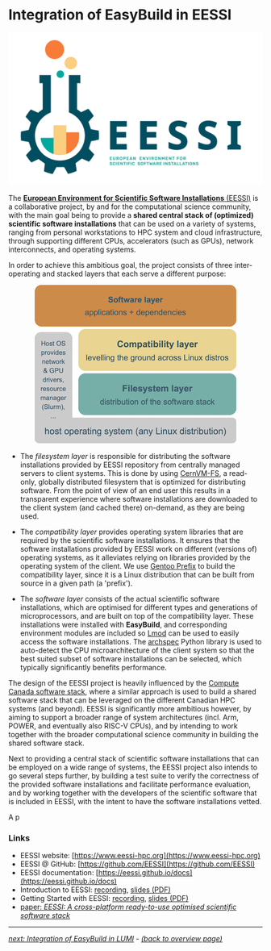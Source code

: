 # Integration of EasyBuild in EESSI

<p align="center"><img src="../../img/eessi_logo.png" alt="EESSI logo" width="600px"/></p>

The [**European Environment for Scientific Software Installations** (EESSI)](https://www.eessi-hpc.org) is
a collaborative project, by and for the computational science community, with the main goal being to provide a
**shared central stack of (optimized) scientific software installations** that can be used on a variety of systems,
ranging from personal workstations to HPC system and cloud infrastructure, through supporting different CPUs,
accelerators (such as GPUs), network interconnects, and operating systems.

In order to achieve this ambitious goal, the project consists of three inter-operating and stacked layers that
each serve a different purpose:

<p align="center"><img src="../../img/eessi_overview_layers.png" alt="EESSI - overview of layers" width="400px"/></p>

* The *filesystem layer* is responsible for distributing the software installations provided by EESSI
  repository from centrally managed servers to client systems. This is done by using [CernVM-FS](https://cernvm.cern.ch/fs),
  a read-only, globally distributed filesystem that is optimized for distributing software.
  From the point of view of an end user this results in a transparent experience where software installations are
  downloaded to the client system (and cached there) on-demand, as they are being used.

* The *compatibility layer* provides operating system libraries that are required by the scientific software
  installations. It ensures that the software installations provided by EESSI work on different (versions of) operating
  systems, as it alleviates relying on libraries provided by the operating system of the client. We use
  [Gentoo Prefix](https://wiki.gentoo.org/wiki/Project:Prefix) to build the compatibility layer,
  since it is a Linux distribution that can be built from source in a given path (a 'prefix').

* The *software layer* consists of the actual scientific software installations, which are optimised for different
  types and generations of microprocessors, and are built on top of the compatibility layer. These installations
  were installed with **EasyBuild**, and corresponding environment modules are included so
  [Lmod](https://lmod.readthedocs.io) can be used to easily access the software installations.
  The [archspec](https://github.com/archspec/archspec) Python library is used to auto-detect the CPU microarchitecture
  of the client system so that the best suited subset of software installations can be selected, which typically
  significantly benefits performance.

The design of the EESSI project is heavily influenced by the [Compute Canada software stack](https://ssl.linklings.net/conferences/pearc/pearc19_program/views/includes/files/pap139s3-file1.pdf),
where a similar approach is used to build a shared software stack that can be leveraged on the different Canadian HPC
systems (and beyond). EESSI is significantly more ambitious however, by aiming to support a broader range of
system architectures (incl. Arm, POWER, and eventually also RISC-V CPUs), and by intending to work together with
the broader computational science community in building the shared software stack.

Next to providing a central stack of scientific software installations that can be employed on a wide range of
systems, the EESSI project also intends to go several steps further, by building a test suite to verify the
correctness of the provided software installations and facilitate performance evaluation, and by working together
with the developers of the scientific software that is included in EESSI, with the intent to have the software
installations vetted.

A p

### Links

* EESSI website: [https://www.eessi-hpc.org](https://www.eessi-hpc.org)
* EESSI @ GitHub: [https://github.com/EESSI](https://github.com/EESSI)
* EESSI documentation: [https://eessi.github.io/docs](https://eessi.github.io/docs)
* Introduction to EESSI: [recording](https://www.youtube.com/watch?v=1CXwzIW_MsU&list=PLhnGtSmEGEQh0pCtmkFQsDzeoo6tbYnyZ&index=8), [slides (PDF)](https://easybuild.io/eum21/006_eum21_eessi.pdf)
* Getting Started with EESSI: [recording](https://www.youtube.com/watch?v=sreSIQHTGL8&list=PLhnGtSmEGEQgCneeSQvYoIZrbv7wIKlo2), [slides (PDF)](https://easybuild.io/eum22/012_eum22_getting_started_with_EESSI.pdf)
* [paper: *EESSI: A cross-platform ready-to-use optimised scientific software stack*](https://doi.org/10.1002/spe.3075)

---

[*next: Integration of EasyBuild in LUMI*](integration_lumi.md) - [*(back to overview page)*](index.md)

